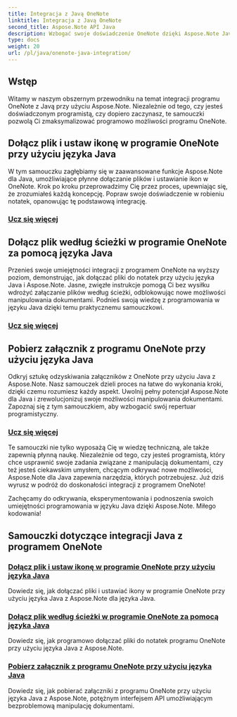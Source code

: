 ```yaml
---
title: Integracja z Javą OneNote
linktitle: Integracja z Javą OneNote
second_title: Aspose.Note API Java
description: Wzbogać swoje doświadczenie OneNote dzięki Aspose.Note Java! Zapoznaj się z samouczkami dotyczącymi dołączania plików, ustawiania ikon i programowego pobierania załączników przy użyciu języka Java.
type: docs
weight: 20
url: /pl/java/onenote-java-integration/
---
```

## Wstęp

Witamy w naszym obszernym przewodniku na temat integracji programu OneNote z Javą przy użyciu Aspose.Note. Niezależnie od tego, czy jesteś doświadczonym programistą, czy dopiero zaczynasz, te samouczki pozwolą Ci zmaksymalizować programowo możliwości programu OneNote.

## Dołącz plik i ustaw ikonę w programie OneNote przy użyciu języka Java
W tym samouczku zagłębiamy się w zaawansowane funkcje Aspose.Note dla Java, umożliwiające płynne dołączanie plików i ustawianie ikon w OneNote. Krok po kroku przeprowadzimy Cię przez proces, upewniając się, że zrozumiałeś każdą koncepcję. Popraw swoje doświadczenie w robieniu notatek, opanowując tę podstawową integrację.

### [Ucz się więcej](./attach-file-and-set-icon/)

## Dołącz plik według ścieżki w programie OneNote za pomocą języka Java
Przenieś swoje umiejętności integracji z programem OneNote na wyższy poziom, demonstrując, jak dołączać pliki do notatek przy użyciu języka Java i Aspose.Note. Jasne, zwięzłe instrukcje pomogą Ci bez wysiłku wdrożyć załączanie plików według ścieżki, odblokowując nowe możliwości manipulowania dokumentami. Podnieś swoją wiedzę z programowania w języku Java dzięki temu praktycznemu samouczkowi.

### [Ucz się więcej](./attach-file-by-path/)

## Pobierz załącznik z programu OneNote przy użyciu języka Java
Odkryj sztukę odzyskiwania załączników z OneNote przy użyciu Java z Aspose.Note. Nasz samouczek dzieli proces na łatwe do wykonania kroki, dzięki czemu rozumiesz każdy aspekt. Uwolnij pełny potencjał Aspose.Note dla Java i zrewolucjonizuj swoje możliwości manipulowania dokumentami. Zapoznaj się z tym samouczkiem, aby wzbogacić swój repertuar programistyczny.

### [Ucz się więcej](./retrieve-attachment/)

Te samouczki nie tylko wyposażą Cię w wiedzę techniczną, ale także zapewnią płynną naukę. Niezależnie od tego, czy jesteś programistą, który chce usprawnić swoje zadania związane z manipulacją dokumentami, czy też jesteś ciekawskim umysłem, chcącym odkrywać nowe możliwości, Aspose.Note dla Java zapewnia narzędzia, których potrzebujesz. Już dziś wyrusz w podróż do doskonałości integracji z programem OneNote!

Zachęcamy do odkrywania, eksperymentowania i podnoszenia swoich umiejętności programowania w języku Java dzięki Aspose.Note. Miłego kodowania!
## Samouczki dotyczące integracji Java z programem OneNote
### [Dołącz plik i ustaw ikonę w programie OneNote przy użyciu języka Java](./attach-file-and-set-icon/)
Dowiedz się, jak dołączać pliki i ustawiać ikony w programie OneNote przy użyciu języka Java z Aspose.Note dla języka Java.
### [Dołącz plik według ścieżki w programie OneNote za pomocą języka Java](./attach-file-by-path/)
Dowiedz się, jak programowo dołączać pliki do notatek programu OneNote przy użyciu języka Java z Aspose.Note.
### [Pobierz załącznik z programu OneNote przy użyciu języka Java](./retrieve-attachment/)
Dowiedz się, jak pobierać załączniki z programu OneNote przy użyciu języka Java z Aspose.Note, potężnym interfejsem API umożliwiającym bezproblemową manipulację dokumentami.